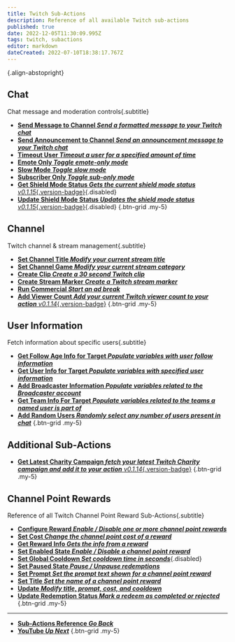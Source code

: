 ```yaml
---
title: Twitch Sub-Actions
description: Reference of all available Twitch sub-actions
published: true
date: 2022-12-05T11:30:09.995Z
tags: twitch, subactions
editor: markdown
dateCreated: 2022-07-10T18:38:17.767Z
---
```


<i class="mdi mdi-twitch text--twitch"></i>{.align-abstopright}

## Chat
Chat message and moderation controls{.subtitle}

- [<i class="mdi mdi-comment text--twitch"></i>**Send Message to Channel *Send a formatted message to your Twitch chat***](/Sub-Actions/Twitch/Send-Message-To-Channel)
- [<i class="mdi mdi-comment text--twitch"></i>**Send Announcement to Channel *Send an announcement message to your Twitch chat***](/Sub-Actions/Twitch/Send-Announcement-to-Channel)
- [<i class="mdi mdi-account-tie-voice-off text--twitch"></i>**Timeout User *Timeout a user for a specified amount of time***](/Sub-Actions/Twitch/Timeout-User)
- [<i class="mdi mdi-emoticon text--twitch"></i>**Emote Only *Toggle emote-only mode***](/Sub-Actions/Twitch/Emote-Only)
- [<i class="mdi mdi-speedometer-slow text--twitch"></i>**Slow Mode *Toggle slow mode***](/Sub-Actions/Twitch/Slow-Mode)
- [<i class="mdi mdi-account-lock text--twitch"></i>**Subscriber Only *Toggle sub-only mode***](/Sub-Actions/Twitch/Subscriber-Only)
- [<i class="mdi mdi-shield text--twitch"></i>**Get Shield Mode Status *Gets the current shield mode status*** *v0.1.15*{.version-badge}](/Sub-Actions/Twitch/Get-Shield-Mode-Status){.disabled}
- [<i class="mdi mdi-shield-edit text--twitch"></i>**Update Shield Mode Status *Updates the shield mode status*** *v0.1.15*{.version-badge}](/Sub-Actions/Twitch/Update-Shield-Mode-Status){.disabled}
{.btn-grid .my-5}

## Channel
Twitch channel & stream management{.subtitle}

- [<i class="mdi mdi-format-title text--twitch"></i>**Set Channel Title *Modify your current stream title***](/Sub-Actions/Twitch/Set-Channel-Title)
- [<i class="mdi mdi-gamepad text--twitch"></i>**Set Channel Game *Modify your current stream category***](/Sub-Actions/Twitch/Set-Channel-Game)
- [<i class="mdi mdi-clipboard-play text--twitch"></i> **Create Clip *Create a 30 second Twitch clip***](/Sub-Actions/Twitch/Create-Clip)
- [<i class="mdi mdi-bookmark text--twitch"></i>**Create Stream Marker *Create a Twitch stream marker***](/Sub-Actions/Twitch/Create-Stream-Marker)
- [<i class="mdi mdi-television-classic text--twitch"></i>**Run Commercial *Start an ad break***](/Sub-Actions/Twitch/Run-Commercial)
- [<i class="mdi mdi-counter text--twitch"></i>**Add Viewer Count *Add your current Twitch viewer count to your action*** *v0.1.14*{.version-badge}](/Sub-Actions/Twitch/Add-Viewer-Count)
{.btn-grid .my-5}

## User Information
Fetch information about specific users{.subtitle}

- [<i class="mdi mdi-account-heart text--twitch"></i>**Get Follow Age Info for Target *Populate variables with user follow information***](/Sub-Actions/Twitch/Get-Follow-Age-Info-for-Target)
- [<i class="mdi mdi-account text--twitch"></i>**Get User Info for Target *Populate variables with specified user information***](/Sub-Actions/Twitch/Get-User-Info-for-Target)
- [<i class="mdi mdi-account text--twitch"></i>**Add Broadcaster Information *Populate variables related to the Broadcaster account***](/Sub-Actions/Twitch/Add-Broadcaster-Information)
- [<i class="mdi mdi-account text--twitch"></i>**Get Team Info For Target *Populate variables related to the teams a named user is part of***](/Sub-Actions/Twitch/Get-Team-Info-For-Target)
- [<i class="mdi mdi-account text--twitch"></i>**Add Random Users *Randomly select any number of users present in chat***](/Sub-Actions/Twitch/Add-Random-Users)
{.btn-grid .my-5}

## Additional Sub-Actions

- [<i class="mdi mdi-charity text--twitch"></i>**Get Latest Charity Campaign *fetch your latest Twitch Charity campaign and add it to your action*** *v0.1.14*{.version-badge}](/Sub-Actions/Twitch/Get-Latest-Charity-Campaign)
{.btn-grid .my-5}

## Channel Point Rewards
Reference of all Twitch Channel Point Reward Sub-Actions{.subtitle}

* [<i class="mdi mdi-cog text--twitch"></i> **Configure Reward *Enable / Disable one or more channel point rewards***](/Sub-Actions/Rewards/Configure-Reward)
* [<i class="mdi mdi-more text--twitch"></i>**Set Cost *Change the channel point cost of a reward***](/Sub-Actions/Rewards/Set-Cost)
* [<i class="mdi mdi-download text--twitch"></i>**Get Reward Info *Gets the info from a reward***](/Sub-Actions/Rewards/Get-Reward-Info)
* [<i class="mdi mdi-toggle-switch text--twitch"></i>**Set Enabled State *Enable / Disable a channel point reward***](/Sub-Actions/Rewards/Set-Enabled-State)
* [<i class="mdi mdi-timelapse text--twitch"></i>**Set Global Cooldown *Set cooldown time in seconds***](/Sub-Actions/Rewards/Set-Global-Cooldown){.disabled}
* [<i class="mdi mdi-pause text--twitch"></i>**Set Paused State *Pause / Unpause redemptions***](/Sub-Actions/Rewards/Set-Paused-State)
* [<i class="mdi mdi-text-box text--twitch"></i>**Set Prompt *Set the prompt text shown for a channel point reward***](/Sub-Actions/Rewards/Set-Prompt)
* [<i class="mdi mdi-format-title text--twitch"></i>**Set Title *Set the name of a channel point reward***](/Sub-Actions/Rewards/Set-Title)
* [<i class="mdi mdi-upload text--twitch"></i>**Update *Modify title, prompt, cost, and cooldown***](/Sub-Actions/Rewards/Update)
* [<i class="mdi mdi-list-status text--twitch"></i>**Update Redemption Status *Mark a redeem as completed or rejected***](/Sub-Actions/Rewards/Update-Redemption-Status)
{.btn-grid .my-5}

---

- [<i class="mdi mdi-chevron-left"></i>**Sub-Actions Reference *Go Back***](/Sub-Actions)
- [<i class="mdi mdi-twitch text--twitch"></i>**YouTube *Up Next***](/Sub-Actions/YouTube)
{.btn-grid .my-5}